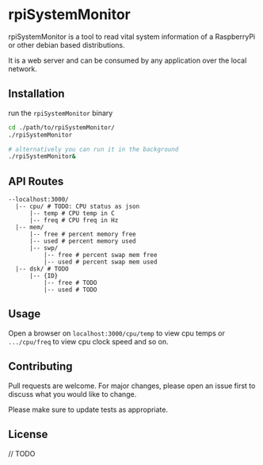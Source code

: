 # rpiSystemMonitor

rpiSystemMonitor is a tool to read vital system information of a RaspberryPi or other debian based distributions. 

It is a web server and can be consumed by any application over the local network.

## Installation

run the `rpiSystemMonitor` binary

```bash
cd ./path/to/rpiSystemMonitor/
./rpiSystemMonitor

# alternatively you can run it in the background
./rpiSystemMonitor&
```

## API Routes

```
--localhost:3000/
  |-- cpu/ # TODO: CPU status as json
      |-- temp # CPU temp in C
      |-- freq # CPU freq in Hz
  |-- mem/
      |-- free # percent memory free
      |-- used # percent memory used
      |-- swp/
          |-- free # percent swap mem free
          |-- used # percent swap mem used
  |-- dsk/ # TODO
      |-- {ID}
          |-- free # TODO
          |-- used # TODO
```

## Usage

Open a browser on `localhost:3000/cpu/temp` to view cpu temps or `.../cpu/freq` to view cpu clock speed and so on.

## Contributing
Pull requests are welcome. For major changes, please open an issue first to discuss what you would like to change.

Please make sure to update tests as appropriate.

## License
// TODO
